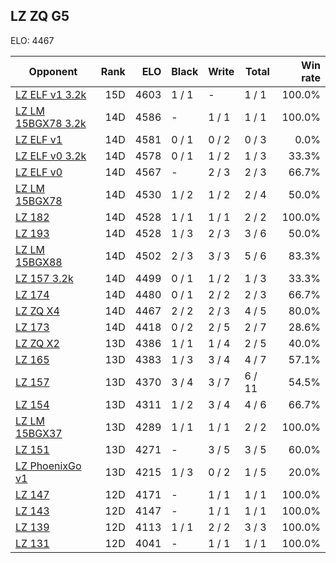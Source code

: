 ## LZ ZQ G5 ##

ELO: 4467

Opponent | Rank | ELO | Black | Write | Total | Win rate
---------|-----:|----:|-------|-------|-------|-------:
[LZ ELF v1 3.2k](LZ%20ELF%20v1%203.2k.md) | 15D | 4603 | 1 / 1 | - | 1 / 1 | 100.0%
[LZ LM 15BGX78 3.2k](LZ%20LM%2015BGX78%203.2k.md) | 14D | 4586 | - | 1 / 1 | 1 / 1 | 100.0%
[LZ ELF v1](LZ%20ELF%20v1.md) | 14D | 4581 | 0 / 1 | 0 / 2 | 0 / 3 | 0.0%
[LZ ELF v0 3.2k](LZ%20ELF%20v0%203.2k.md) | 14D | 4578 | 0 / 1 | 1 / 2 | 1 / 3 | 33.3%
[LZ ELF v0](LZ%20ELF%20v0.md) | 14D | 4567 | - | 2 / 3 | 2 / 3 | 66.7%
[LZ LM 15BGX78](LZ%20LM%2015BGX78.md) | 14D | 4530 | 1 / 2 | 1 / 2 | 2 / 4 | 50.0%
[LZ 182](LZ%20182.md) | 14D | 4528 | 1 / 1 | 1 / 1 | 2 / 2 | 100.0%
[LZ 193](LZ%20193.md) | 14D | 4528 | 1 / 3 | 2 / 3 | 3 / 6 | 50.0%
[LZ LM 15BGX88](LZ%20LM%2015BGX88.md) | 14D | 4502 | 2 / 3 | 3 / 3 | 5 / 6 | 83.3%
[LZ 157 3.2k](LZ%20157%203.2k.md) | 14D | 4499 | 0 / 1 | 1 / 2 | 1 / 3 | 33.3%
[LZ 174](LZ%20174.md) | 14D | 4480 | 0 / 1 | 2 / 2 | 2 / 3 | 66.7%
[LZ ZQ X4](LZ%20ZQ%20X4.md) | 14D | 4467 | 2 / 2 | 2 / 3 | 4 / 5 | 80.0%
[LZ 173](LZ%20173.md) | 14D | 4418 | 0 / 2 | 2 / 5 | 2 / 7 | 28.6%
[LZ ZQ X2](LZ%20ZQ%20X2.md) | 13D | 4386 | 1 / 1 | 1 / 4 | 2 / 5 | 40.0%
[LZ 165](LZ%20165.md) | 13D | 4383 | 1 / 3 | 3 / 4 | 4 / 7 | 57.1%
[LZ 157](LZ%20157.md) | 13D | 4370 | 3 / 4 | 3 / 7 | 6 / 11 | 54.5%
[LZ 154](LZ%20154.md) | 13D | 4311 | 1 / 2 | 3 / 4 | 4 / 6 | 66.7%
[LZ LM 15BGX37](LZ%20LM%2015BGX37.md) | 13D | 4289 | 1 / 1 | 1 / 1 | 2 / 2 | 100.0%
[LZ 151](LZ%20151.md) | 13D | 4271 | - | 3 / 5 | 3 / 5 | 60.0%
[LZ PhoenixGo v1](LZ%20PhoenixGo%20v1.md) | 13D | 4215 | 1 / 3 | 0 / 2 | 1 / 5 | 20.0%
[LZ 147](LZ%20147.md) | 12D | 4171 | - | 1 / 1 | 1 / 1 | 100.0%
[LZ 143](LZ%20143.md) | 12D | 4147 | - | 1 / 1 | 1 / 1 | 100.0%
[LZ 139](LZ%20139.md) | 12D | 4113 | 1 / 1 | 2 / 2 | 3 / 3 | 100.0%
[LZ 131](LZ%20131.md) | 12D | 4041 | - | 1 / 1 | 1 / 1 | 100.0%
